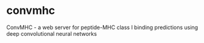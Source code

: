 # convmhc
ConvMHC - a web server for peptide-MHC class I binding predictions using deep convolutional neural networks
